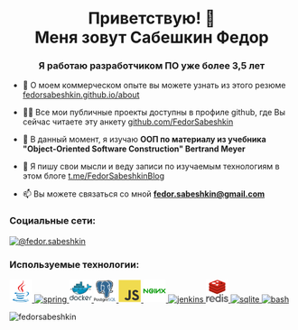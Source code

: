 <h1 align="center">Приветствую! 👋 </br> Меня зовут Сабешкин Федор</h1>
<h3 align="center">Я работаю разработчиком ПО уже более 3,5 лет</h3>

- 📄 О моем коммерческом опыте вы можете узнать из этого резюме [fedorsabeshkin.github.io/about](https://fedorsabeshkin.github.io/about)

- 👨‍💻 Все мои публичные проекты доступны в профиле github, где Вы сейчас читаете эту анкету [github.com/FedorSabeshkin](https://github.com/FedorSabeshkin?tab=repositories)

- 🌱 В данный момент, я изучаю **ООП по материалу из учебника "Object-Oriented Software Construction" Bertrand Meyer**

- 📝 Я пишу свои мысли и веду записи по изучаемым технологиям в этом блоге [t.me/FedorSabeshkinBlog](https://t.me/FedorSabeshkinBlog)

- 📫 Вы можете связаться со мной **fedor.sabeshkin@gmail.com**


<h3 align="left">Социальные сети:</h3>
<p align="left">
<a href="https://medium.com/@fedor.sabeshkin" target="blank"><img align="center" src="https://raw.githubusercontent.com/rahuldkjain/github-profile-readme-generator/master/src/images/icons/Social/medium.svg" alt="@fedor.sabeshkin" height="30" width="40" /></a>
</p>

<h3 align="left">Используемые технологии:</h3>
<p align="left">
    <a href="https://www.java.com" target="_blank" rel="noreferrer"> <img src="https://raw.githubusercontent.com/devicons/devicon/master/icons/java/java-original.svg" alt="java" width="40" height="40"/> </a> 
    <a href="https://spring.io/" target="_blank" rel="noreferrer"> <img src="https://www.vectorlogo.zone/logos/springio/springio-icon.svg" alt="spring" width="40" height="40"/> </a> 
  <a href="https://www.docker.com/" target="_blank" rel="noreferrer"> <img src="https://raw.githubusercontent.com/devicons/devicon/master/icons/docker/docker-original-wordmark.svg" alt="docker" width="40" height="40"/> </a> 
  <a href="https://www.postgresql.org" target="_blank" rel="noreferrer"> <img src="https://raw.githubusercontent.com/devicons/devicon/master/icons/postgresql/postgresql-original-wordmark.svg" alt="postgresql" width="40" height="40"/> </a> 
  <a href="https://developer.mozilla.org/en-US/docs/Web/JavaScript" target="_blank" rel="noreferrer"> <img src="https://raw.githubusercontent.com/devicons/devicon/master/icons/javascript/javascript-original.svg" alt="javascript" width="40" height="40"/> </a> 
    <a href="https://www.nginx.com" target="_blank" rel="noreferrer"> <img src="https://raw.githubusercontent.com/devicons/devicon/master/icons/nginx/nginx-original.svg" alt="nginx" width="40" height="40"/> </a>
  <a href="https://www.jenkins.io" target="_blank" rel="noreferrer"> <img src="https://www.vectorlogo.zone/logos/jenkins/jenkins-icon.svg" alt="jenkins" width="40" height="40"/> </a> 
  <a href="https://redis.io" target="_blank" rel="noreferrer"> <img src="https://raw.githubusercontent.com/devicons/devicon/master/icons/redis/redis-original-wordmark.svg" alt="redis" width="40" height="40"/> </a> 
  <a href="https://www.sqlite.org/" target="_blank" rel="noreferrer"> <img src="https://www.vectorlogo.zone/logos/sqlite/sqlite-icon.svg" alt="sqlite" width="40" height="40"/> </a>
  <a href="https://www.gnu.org/software/bash/" target="_blank" rel="noreferrer"> <img src="https://www.vectorlogo.zone/logos/gnu_bash/gnu_bash-icon.svg" alt="bash" width="40" height="40"/> </a>
</p>

<p><img align="left" src="https://github-readme-stats.vercel.app/api/top-langs?username=fedorsabeshkin&show_icons=true&locale=ru&layout=compact" alt="fedorsabeshkin" /></p>




